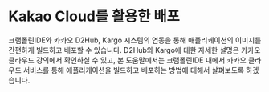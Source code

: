 # Kakao Cloud를 활용한 배포

크램폴린IDE와 카카오 D2Hub, Kargo 시스템의 연동을 통해 애플리케이션의 이미지를 간편하게 빌드하고 배포할 수 있습니다. D2Hub와 Kargo에 대한 자세한 설명은 카카오 클라우드 강의에서 확인하실 수 있고, 본 도움말에서는 크램폴린IDE 내에서 카카오 클라우드 서비스를 통해 애플리케이션을 빌드하고 배포하는 방법에 대해서 살펴보도록 하겠습니다.
